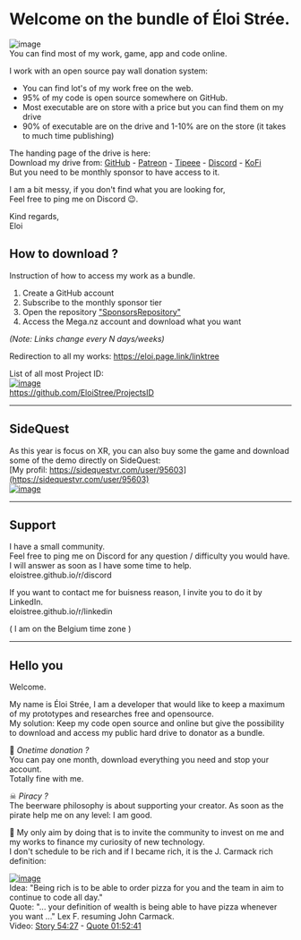 # Welcome on the bundle of Éloi Strée. 

![image](https://github.com/EloiStree/EloiStree/assets/20149493/20074260-d058-4de6-aeeb-3e8625e54d74)  
You can find most of my work, game, app and code online.  

I work with an open source pay wall donation system:
- You can find lot's of my work free on the web.
- 95% of my code is open source somewhere on GitHub.
- Most executable are on store with a price but you can find them on my drive
- 90% of executable are on the drive and 1-10% are on the store (it takes to much time publishing)
 

The handing page of the drive is here:  
Download my drive from: [GitHub](https://eloistree.github.io/r/download/github/) - [Patreon](https://eloistree.github.io/r/download/patreon/) - [Tipeee](https://eloistree.github.io/r/download/tipeee/) - [Discord](https://eloistree.github.io/r/download/discord/) - [KoFi](https://eloistree.github.io/r/download/kofi/)  
But you need to be monthly sponsor to have access to it.    

I am a bit messy, if you don't find what you are looking for,  
Feel free to ping me on Discord 😉.  

Kind regards,  
Eloi  


## How to download ?

Instruction of how to access my work as a bundle.  
1. Create a GitHub account  
2. Subscribe to the monthly sponsor tier  
3. Open the repository ["SponsorsRepository"](https://github.com/EloiExperimentsOMIXR/SponsorsRepository/blob/main/README.md) 
4. Access the Mega.nz account and download what you want  

_(Note: Links change every N days/weeks)_

Redirection to all my works:
https://eloi.page.link/linktree

List of all most Project ID:     
[![image](https://user-images.githubusercontent.com/20149493/232548105-c5ee7265-bbd5-461e-8406-80c59c3f9277.png)](https://github.com/EloiStree/ProjectsID)    
https://github.com/EloiStree/ProjectsID    


-----------------------

##  SideQuest 

As this year is focus on XR, you can also buy some the game and download some of the demo directly on SideQuest:  
[My profil: https://sidequestvr.com/user/95603](https://sidequestvr.com/user/95603)  
[![image](https://github.com/EloiStree/EloiStree/assets/20149493/4436cc44-4ff2-4993-b2f1-2525ceb461d4)](https://sidequestvr.com/user/95603)  


-----------------------

## Support
  
I have a small community.  
Feel free to ping me on Discord for any question / difficulty you would have.  
I will answer as soon as I have some time to help.  
eloistree.github.io/r/discord

If you want to contact me for buisness reason, I invite you to do it by LinkedIn.  
eloistree.github.io/r/linkedin  

( I am on the Belgium time zone )  

-----------------------

## Hello you

Welcome.

My name is Éloi Strée, I am a developer that would like to keep a maximum of my prototypes and researches free and opensource.  
My solution: Keep my code open source and online but give the possibility to download and access my public hard drive to donator as a bundle.
  
🤔 _Onetime donation ?_  
You can pay one month, download everything you need and stop your account.  
Totally fine with me.  

☠ _Piracy ?_    
The beerware philosophy is about supporting your creator. 
As soon as the pirate help me on any level: I am good.    


🏁 My only aim by doing that is to invite the community to invest on me and my works to finance my curiosity of new technology.    
I don't schedule to be rich and if I became rich, it is the J. Carmack rich definition:  

[![image](https://user-images.githubusercontent.com/20149493/228866374-f8f626ed-8906-4519-a12d-32fa2cd1d920.png)](https://youtu.be/I845O57ZSy4?t=3265)   
Idea: "Being rich is to be able to order pizza for you and the team in aim to continue to code all day."  
Quote: "... your definition of wealth is being able to have pizza whenever you want ..." Lex F. resuming John Carmack.  
Video: [Story 54:27](https://youtu.be/I845O57ZSy4?t=3265) - [Quote 01:52:41](https://youtu.be/I845O57ZSy4?t=6758)  



